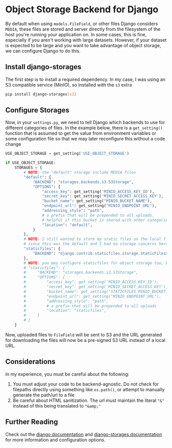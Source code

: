 # Object Storage Backend for Django

By default when using `models.FileField`, or other files Django considers `MEDIA`, these files are stored and server directly from the filesystem of the host you're running your application on. In some cases, this is fine, especially if you aren't working with large datasets. However, if your dataset is expected to be large and you want to take advantage of object storage, we can configure Django to do this.

## Install django-storages

The first step is to install a required dependency. In my case, I was using an S3 compatible service (MinIO), so installed with the `s3` extra

```bash
pip install django-storages[s3]
```

## Configure Storages

Now, in your `settings.py`, we need to tell Django which backends to use for different categories of files. In the example below, there is a `get_setting()` function that is assumed to get the value from environment variables or some configuration file so that we may later reconfigure this without a code change

```python
USE_OBJECT_STORAGE = get_setting('USE_OBJECT_STORAGE')

if USE_OBJECT_STORAGE:
    STORAGES = {
        # NOTE: the "default" storage include MEDIA files
        "default": {
            "BACKEND": "storages.backends.s3.S3Storage",
            "OPTIONS": {
                "access_key": get_setting('MINIO_ACCESS_KEY_ID'),
                "secret_key": get_setting('MINIO_SECRET_ACCESS_KEY'),
                "bucket_name": get_setting("MINIO_BUCKET_NAME"),
                "endpoint_url": get_setting("MINIO_ENDPOINT_URL"),
                "addressing_style": "path",
                # a prefix that will be prepended to all uploads. 
                # helpful if this bucket is shared with other categories, like staticfiles
                "location": "default",
            }
        },
        # NOTE: I still wanted to store my static files on the local filesystem
        # since this was the default and I had no storage concerns here
        "staticfiles": {
            "BACKEND": "django.contrib.staticfiles.storage.StaticFilesStorage",
        },
        # NOTE: you may configure staticfiles for object storage too, but this was untested by me
        # "staticfiles": {
        #     "BACKEND": "storages.backends.s3.S3Storage",
        #     "OPTIONS": {
        #         "access_key": get_setting('MINIO_ACCESS_KEY_ID'),
        #         "secret_key": get_setting('MINIO_SECRET_ACCESS_KEY'),
        #         "bucket_name": get_setting("STATICFILES_MINIO_BUCKET_NAME"),
        #         "endpoint_url": get_setting("MINIO_ENDPOINT_URL"),
        #         "addressing_style": "path",
        #         # a prefix that will be prepended to all uploads
        #         "location": "staticfiles",
        #     }
        # }
    }

```

Now, uploaded files to `FileField` will be sent to S3 and the URL generated for downloading the files will now be a pre-signed S3 URL instead of a local URL.

## Considerations

In my experience, you must be careful about the following:

1. You must adjust your code to be backend-agnostic. Do not check for filepaths directly using something like `os.path()`, or attempt to manually generate the path/url to a file
2. Be careful about HTML sanitization. The url must maintain the literal `"&"` instead of this being translated to `"&amp;"`

## Further Reading

Check out the [django documentation](https://docs.djangoproject.com/en/5.1/ref/settings/#storages) and [django-storages documentation](https://django-storages.readthedocs.io/en/latest/) for more information and configuration options.

